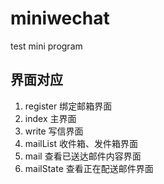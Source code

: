 # miniwechat
test mini program

## 界面对应

1. register 绑定邮箱界面
2. index 主界面
3. write 写信界面
4. mailList 收件箱、发件箱界面
5. mail 查看已送达邮件内容界面
6. mailState 查看正在配送邮件界面
